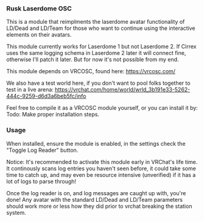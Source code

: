 ### Rusk Laserdome OSC

This is a module that reimplments the laserdome avatar functionality of LD/Dead and LD/Team for those who want to continue using the interactive elements on their avatars.

This module currently works for Laserdome 1 but not Laserdome 2. If Cirrex uses the same logging schema in Laserdome 2 later it will connect fine, otherwise I'll patch it later. But for  now it's not possible from my end.

This module depends on VRCOSC, found here: https://vrcosc.com/

We also have a test world here, if you don't want to pool folks together to test in a live arena: https://vrchat.com/home/world/wrld_3b191e33-5262-444c-9259-d6d3a6beb5fc/info

Feel free to compile it as a VRCOSC module yourself, or you can install it by:
Todo: Make proper installation steps.


### Usage
When installed, ensure the module is enabled, in the settings check the "Toggle Log Reader" button.

Notice: It's recommended to activate this module early in VRChat's life time. It continously scans log entries you haven't seen before, it could take some time to catch up, and may even be resource intensive (unverified) if it has a lot of logs to parse through!

Once the log reader is on, and log messages are caught up with, you're done! Any avatar with the standard LD/Dead and LD/Team parameters should work more or less how they did prior to vrchat breaking the station system.
